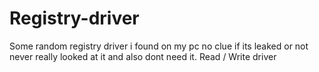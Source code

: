 # Registry-driver
Some random registry driver i found on my pc no clue if its leaked or not never really looked at it and also dont need it.
Read / Write driver
